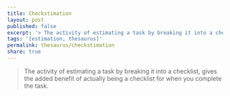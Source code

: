 ```yaml
---
title: Checkstimation
layout: post
published: false
excerpt: '> The activity of estimating a task by breaking it into a checklist'
tags: '[estimation, thesaurus]'
permalink: thesaurus/checkstimation
share: true
---
```

> The activity of estimating a task by breaking it into a checklist, gives the added benefit of actually being a checklist for when you complete the task.